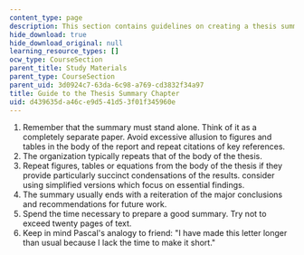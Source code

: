 ```yaml
---
content_type: page
description: This section contains guidelines on creating a thesis summary.
hide_download: true
hide_download_original: null
learning_resource_types: []
ocw_type: CourseSection
parent_title: Study Materials
parent_type: CourseSection
parent_uid: 3d0924c7-63da-6c98-a769-cd3832f34a97
title: Guide to the Thesis Summary Chapter
uid: d439635d-a46c-e9d5-41d5-3f01f345960e
---
```


1.  Remember that the summary must stand alone. Think of it as a completely separate paper. Avoid excessive allusion to figures and tables in the body of the report and repeat citations of key references.
2.  The organization typically repeats that of the body of the thesis.
3.  Repeat figures, tables or equations from the body of the thesis if they provide particularly succinct condensations of the results. consider using simplified versions which focus on essential findings.
4.  The summary usually ends with a reiteration of the major conclusions and recommendations for future work.
5.  Spend the time necessary to prepare a good summary. Try not to exceed twenty pages of text.
6.  Keep in mind Pascal's analogy to friend: "I have made this letter longer than usual because I lack the time to make it short."